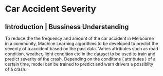 # Car Accident Severity
## Introduction | Bussiness Understanding
To reduce the the frequency and amount of the car accident in Melbourne in a community, Machine Learning algorithms to be developed to predict the severity of a accident based on the past data. Varies attributes such as road condition, weather, light condition etc  in  the dataset to be used to train and predict severity of the crash. Depending on the conditons ( attributes ) of a certain time, model can be trained to predict and warn drivers a possiblity of a crash.
